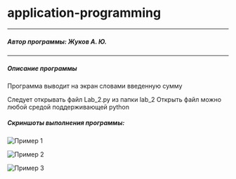 # application-programming
____
##### Автор программы: Жуков А. Ю.
____
##### Описание программы
Программа выводит на экран словами введенную сумму

Следует открывать файл Lab_2.py из папки lab_2
Открыть файл можно любой средой поддерживающей python

##### Скриншоты выполнения программы:

![Пример 1](https://github.com/Alexander10100/application-programming/tree/main/lab_2/Screenshots_program_execution/128.png)

![Пример 2](https://github.com/Alexander10100/application-programming/tree/main/lab_2/Screenshots_program_execution/1003.png)

![Пример 3](https://github.com/Alexander10100/application-programming/tree/main/lab_2/Screenshots_program_execution/256501.png)